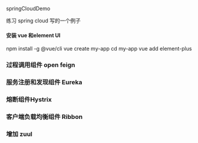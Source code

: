 springCloudDemo

练习 spring cloud 写的一个例子
#### 安装 vue 和element UI
npm install -g @vue/cli
vue create my-app
cd my-app
vue add element-plus

### 过程调用组件 open feign
### 服务注册和发现组件 Eureka
### 熔断组件Hystrix
### 客户端负载均衡组件 Ribbon
### 增加 zuul 